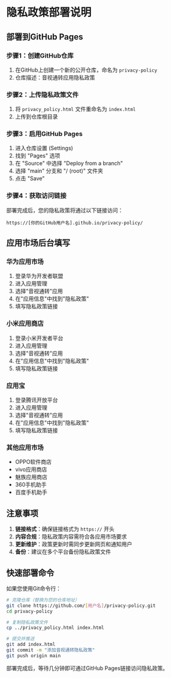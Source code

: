 # 隐私政策部署说明

## 部署到GitHub Pages

### 步骤1：创建GitHub仓库
1. 在GitHub上创建一个新的公开仓库，命名为 `privacy-policy`
2. 仓库描述：音视通转应用隐私政策

### 步骤2：上传隐私政策文件
1. 将 `privacy_policy.html` 文件重命名为 `index.html`
2. 上传到仓库根目录

### 步骤3：启用GitHub Pages
1. 进入仓库设置 (Settings)
2. 找到 "Pages" 选项
3. 在 "Source" 中选择 "Deploy from a branch"
4. 选择 "main" 分支和 "/ (root)" 文件夹
5. 点击 "Save"

### 步骤4：获取访问链接
部署完成后，您的隐私政策将通过以下链接访问：
```
https://[你的GitHub用户名].github.io/privacy-policy/
```

## 应用市场后台填写

### 华为应用市场
1. 登录华为开发者联盟
2. 进入应用管理
3. 选择"音视通转"应用
4. 在"应用信息"中找到"隐私政策"
5. 填写隐私政策链接

### 小米应用商店
1. 登录小米开发者平台
2. 进入应用管理
3. 选择"音视通转"应用
4. 在"应用信息"中找到"隐私政策"
5. 填写隐私政策链接

### 应用宝
1. 登录腾讯开放平台
2. 进入应用管理
3. 选择"音视通转"应用
4. 在"应用信息"中找到"隐私政策"
5. 填写隐私政策链接

### 其他应用市场
- OPPO软件商店
- vivo应用商店
- 魅族应用商店
- 360手机助手
- 百度手机助手

## 注意事项

1. **链接格式**：确保链接格式为 `https://` 开头
2. **内容合规**：隐私政策内容需符合各应用市场要求
3. **更新维护**：政策更新时需同步更新网页和通知用户
4. **备份**：建议在多个平台备份隐私政策文件

## 快速部署命令

如果您使用Git命令行：

```bash
# 克隆仓库（替换为您的仓库地址）
git clone https://github.com/[用户名]/privacy-policy.git
cd privacy-policy

# 复制隐私政策文件
cp ../privacy_policy.html index.html

# 提交并推送
git add index.html
git commit -m "添加音视通转隐私政策"
git push origin main
```

部署完成后，等待几分钟即可通过GitHub Pages链接访问隐私政策。 